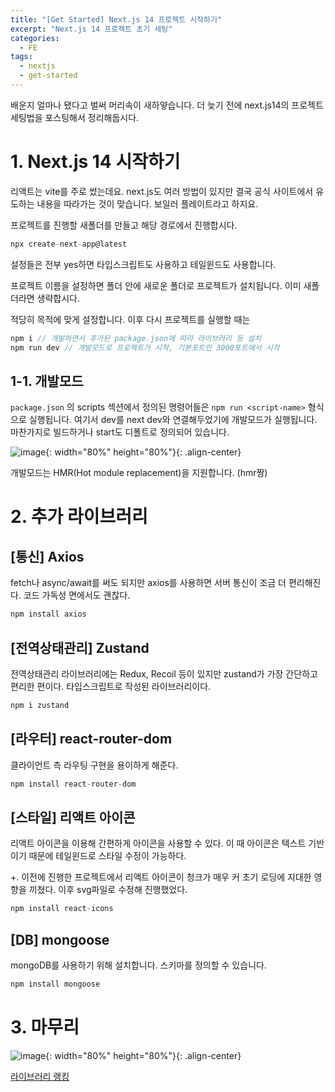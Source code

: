 ```yaml
---
title: "[Get Started] Next.js 14 프로젝트 시작하기"
excerpt: "Next.js 14 프로젝트 초기 세팅"
categories:
  - FE
tags:
  - nextjs
  - get-started
---
```


배운지 얼마나 됐다고 벌써 머리속이 새하얗습니다. 더 늦기 전에 next.js14의 프로젝트 세팅법을 포스팅해서 정리해둡시다.

# 1. Next.js 14 시작하기

리액트는 vite를 주로 썼는데요. next.js도 여러 방법이 있지만 결국 공식 사이트에서 유도하는 내용을 따라가는 것이 맞습니다. 보일러 플레이트라고 하지요.

프로젝트를 진행할 새폴더를 만들고 해당 경로에서 진행합시다.

```jsx
npx create-next-app@latest
```

설정들은 전부 yes하면 타입스크립트도 사용하고 테일윈드도 사용합니다.

프로젝트 이름을 설정하면 폴더 안에 새로운 폴더로 프로젝트가 설치됩니다. 이미 새폴더라면 생략합시다.

적당히 목적에 맞게 설정합니다. 이후 다시 프로젝트를 실행할 때는 

```jsx
npm i // 개발하면서 추가된 package.json에 따라 라이브러리 등 설치
npm run dev // 개발모드로 프로젝트가 시작, 기본포트인 3000포트에서 시작
```

## 1-1. 개발모드

`package.json` 의 scripts 섹션에서 정의된 명령어들은 `npm run <script-name>` 형식으로 실행됩니다. 여기서 dev를 next dev와 연결해두었기에 개발모드가 실행됩니다. 마찬가지로 빌드하거나 start도 디폴트로 정의되어 있습니다.

![image](https://github.com/user-attachments/assets/856fae40-7348-4480-a6f3-318f0f972fdd){: width="80%" height="80%"}{: .align-center}

개발모드는 HMR(Hot module replacement)을 지원합니다. (hmr짱)

# 2. 추가 라이브러리

## [통신] Axios

fetch나 async/await를 써도 되지만 axios를 사용하면 서버 통신이 조금 더 편리해진다. 코드 가독성 면에서도 괜찮다.

```jsx
npm install axios
```

## [전역상태관리] Zustand

전역상태관리 라이브러리에는 Redux, Recoil 등이 있지만 zustand가 가장 간단하고 편리한 편이다. 타입스크립트로 작성된 라이브러리이다.

```jsx
npm i zustand
```

## [라우터] react-router-dom

클라이언트 측 라우팅 구현을 용이하게 해준다. 

```jsx
npm install react-router-dom
```

## [스타일] 리액트 아이콘

리액트 아이콘을 이용해 간편하게 아이콘을 사용할 수 있다. 이 때 아이콘은 텍스트 기반이기 때문에 테일윈드로 스타일 수정이 가능하다.

+. 이전에 진행한 프로젝트에서 리액트 아이콘이 청크가 매우 커 초기 로딩에 지대한 영향을 끼쳤다. 이후 svg파일로 수정해 진행했었다. 

```jsx
npm install react-icons
```

## [DB] mongoose

mongoDB를 사용하기 위해 설치합니다. 스키마를 정의할 수 있습니다.

```jsx
npm install mongoose
```

# 3. 마무리

![image](https://github.com/user-attachments/assets/1c1f745e-3ce9-4d1f-86f5-9ca569625c85){: width="80%" height="80%"}{: .align-center}

[라이브러리 랭킹](https://ght.creativemaybeno.dev/)